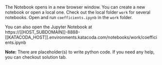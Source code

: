 
The Notebook opens in a new browser window. You can create a new notebook or open a local one. Check out the local folder `work` for several notebooks. Open and run `coefficients.ipynb` in the `work` folder.

You can also open the Jupyter Notebook at https://[[HOST_SUBDOMAIN]]-8888-[[KATACODA_HOST]].environments.katacoda.com/notebooks/work/coefficients.ipynb

**Note:**
There are placeholder(s) to write python code. If you need any help, you can checkout solution tab.